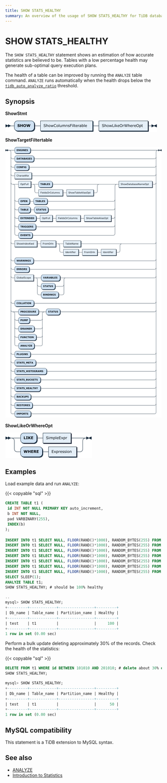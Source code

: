 ```yaml
---
title: SHOW STATS_HEALTHY
summary: An overview of the usage of SHOW STATS_HEALTHY for TiDB database.
---
```


# SHOW STATS_HEALTHY

The `SHOW STATS_HEALTHY` statement shows an estimation of how accurate statistics are believed to be. Tables with a low percentage health may generate sub-optimal query execution plans.

The health of a table can be improved by running the `ANALYZE` table command. `ANALYZE` runs automatically when the health drops below the [`tidb_auto_analyze_ratio`](/system-variables.md#tidb_auto_analyze_ratio) threshold.

## Synopsis

**ShowStmt**

![ShowStmt](/media/sqlgram/ShowStmt.png)

**ShowTargetFiltertable**

![ShowTargetFilterable](/media/sqlgram/ShowTargetFilterable.png)

**ShowLikeOrWhereOpt**

![ShowLikeOrWhereOpt](/media/sqlgram/ShowLikeOrWhereOpt.png)

## Examples

Load example data and run `ANALYZE`:

{{< copyable "sql" >}}

```sql
CREATE TABLE t1 (
 id INT NOT NULL PRIMARY KEY auto_increment,
 b INT NOT NULL,
 pad VARBINARY(255),
 INDEX(b)
);

INSERT INTO t1 SELECT NULL, FLOOR(RAND()*1000), RANDOM_BYTES(255) FROM dual;
INSERT INTO t1 SELECT NULL, FLOOR(RAND()*1000), RANDOM_BYTES(255) FROM t1 a JOIN t1 b JOIN t1 c LIMIT 100000;
INSERT INTO t1 SELECT NULL, FLOOR(RAND()*1000), RANDOM_BYTES(255) FROM t1 a JOIN t1 b JOIN t1 c LIMIT 100000;
INSERT INTO t1 SELECT NULL, FLOOR(RAND()*1000), RANDOM_BYTES(255) FROM t1 a JOIN t1 b JOIN t1 c LIMIT 100000;
INSERT INTO t1 SELECT NULL, FLOOR(RAND()*1000), RANDOM_BYTES(255) FROM t1 a JOIN t1 b JOIN t1 c LIMIT 100000;
INSERT INTO t1 SELECT NULL, FLOOR(RAND()*1000), RANDOM_BYTES(255) FROM t1 a JOIN t1 b JOIN t1 c LIMIT 100000;
INSERT INTO t1 SELECT NULL, FLOOR(RAND()*1000), RANDOM_BYTES(255) FROM t1 a JOIN t1 b JOIN t1 c LIMIT 100000;
SELECT SLEEP(1);
ANALYZE TABLE t1;
SHOW STATS_HEALTHY; # should be 100% healthy
```

```sql
..
mysql> SHOW STATS_HEALTHY;
+---------+------------+----------------+---------+
| Db_name | Table_name | Partition_name | Healthy |
+---------+------------+----------------+---------+
| test    | t1         |                |     100 |
+---------+------------+----------------+---------+
1 row in set (0.00 sec)
```

Perform a bulk update deleting approximately 30% of the records. Check the health of the statistics:

{{< copyable "sql" >}}

```sql
DELETE FROM t1 WHERE id BETWEEN 101010 AND 201010; # delete about 30% of records
SHOW STATS_HEALTHY; 
```

```sql
mysql> SHOW STATS_HEALTHY;
+---------+------------+----------------+---------+
| Db_name | Table_name | Partition_name | Healthy |
+---------+------------+----------------+---------+
| test    | t1         |                |      50 |
+---------+------------+----------------+---------+
1 row in set (0.00 sec)
```

## MySQL compatibility

This statement is a TiDB extension to MySQL syntax.

## See also

* [ANALYZE](/sql-statements/sql-statement-analyze-table.md)
* [Introduction to Statistics](/statistics.md)
